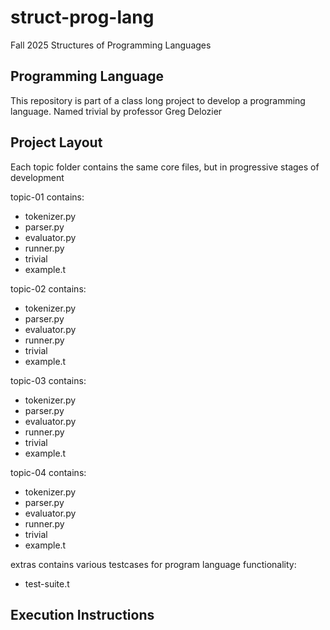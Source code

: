 # struct-prog-lang
Fall 2025 Structures of Programming Languages

## Programming Language
This repository is part of a class long project to develop a programming language.
Named trivial by professor Greg Delozier


## Project Layout
Each topic folder contains the same core files, but in progressive stages of development

topic-01 contains:
- tokenizer.py
- parser.py
- evaluator.py
- runner.py
- trivial
- example.t

topic-02 contains:
- tokenizer.py
- parser.py
- evaluator.py
- runner.py
- trivial
- example.t

topic-03 contains:
- tokenizer.py
- parser.py
- evaluator.py
- runner.py
- trivial
- example.t

topic-04 contains:
- tokenizer.py
- parser.py
- evaluator.py
- runner.py
- trivial
- example.t

extras contains various testcases for program language functionality:
- test-suite.t

## Execution Instructions